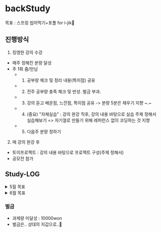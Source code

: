 # backStudy
목표 : 스프링 씹어먹기+포폴 for i-jik🌟

## 진행방식
1. 킹영한 강의 수강
  * 매주 정해진 분량 달성
  * 주 1회 줌/만남
    - 1. 공부량 체크 및 정리 내용(특이점) 공유
    - 2. 전주 공부량 충족 체크 및 반성. 벌금 부과.
    - 3. 강의 듣고 배운점, 느낀점, 특이점 공유 -> 분량 5분은 채우기 지향 ~.~
    - 4. (중요) "자체실습" : 강의 완강 직후, 강의 내용 바탕으로 실습 주제 정해서 실습해보기 => 자기껄로 만들기 위해 레퍼런스 없이 코딩하는 것 지향
    - 5. 다음주 분량 정하기

2. 매 강의 완강 후
  * 토이프로젝트 : 강의 내용 바탕으로 프로젝트 구성(주제 정해서)
  * 공모전 참가

## Study-LOG
<details markdown="1">
<summary>5월 목표</summary>

* TOTAL : 스프링 핵심 원리 - 기본편
  - 세연 : 완강
  - 예희 : 400분

* 22/05/22 
  - 세연 : 66퍼 채워오기
  - 예희 : 200분 채워오기

* 22/05/29
  - 세연 : 100퍼 채워오기
  - 예희 : 400분 채워오기
</details>

<details markdown="1">
<summary>6월 목표</summary>

* 22/06/05
  - 세연 : "자체실습" 진행 (주제는 5월29일~6월1일 중 확정 예정)
  - 예희 : 완강하기
</details>

### 벌금
  - 과제량 미달성 : 10000won
  - 벌금은.. 상대의 지갑으로..💸


